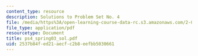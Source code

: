 ```yaml
---
content_type: resource
description: Solutions to Problem Set No. 4
file: /media/https%3A/open-learning-course-data-rc.s3.amazonaws.com/2-004-modeling-dynamics-and-control-ii-spring-2003/2537b84fed21aecfc2b8eefbb5030661_ps4_spring03_sol.pdf
file_type: application/pdf
resourcetype: Document
title: ps4_spring03_sol.pdf
uid: 2537b84f-ed21-aecf-c2b8-eefbb5030661
---
```

